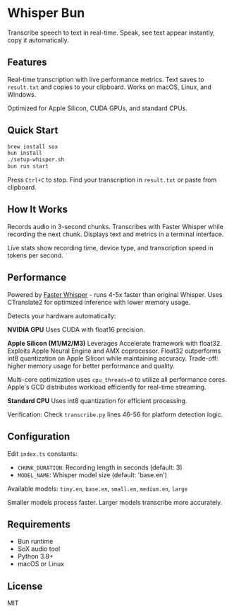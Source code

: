 # Whisper Bun

Transcribe speech to text in real-time. Speak, see text appear instantly, copy it automatically.

## Features

Real-time transcription with live performance metrics. Text saves to `result.txt` and copies to your clipboard. Works on macOS, Linux, and Windows.

Optimized for Apple Silicon, CUDA GPUs, and standard CPUs.

## Quick Start

```bash
brew install sox
bun install
./setup-whisper.sh
bun run start
```

Press `Ctrl+C` to stop. Find your transcription in `result.txt` or paste from clipboard.

## How It Works

Records audio in 3-second chunks. Transcribes with Faster Whisper while recording the next chunk. Displays text and metrics in a terminal interface.

Live stats show recording time, device type, and transcription speed in tokens per second.

## Performance

Powered by [Faster Whisper](https://github.com/SYSTRAN/faster-whisper) - runs 4-5x faster than original Whisper. Uses CTranslate2 for optimized inference with lower memory usage.

Detects your hardware automatically:

**NVIDIA GPU**
Uses CUDA with float16 precision.

**Apple Silicon (M1/M2/M3)**
Leverages Accelerate framework with float32. Exploits Apple Neural Engine and AMX coprocessor. Float32 outperforms int8 quantization on Apple Silicon while maintaining accuracy. Trade-off: higher memory usage for better performance and quality.

Multi-core optimization uses `cpu_threads=0` to utilize all performance cores. Apple's GCD distributes workload efficiently for real-time streaming.

**Standard CPU**
Uses int8 quantization for efficient processing.

Verification: Check `transcribe.py` lines 46-56 for platform detection logic.

## Configuration

Edit `index.ts` constants:

- `CHUNK_DURATION`: Recording length in seconds (default: 3)
- `MODEL_NAME`: Whisper model size (default: 'base.en')

Available models: `tiny.en`, `base.en`, `small.en`, `medium.en`, `large`

Smaller models process faster. Larger models transcribe more accurately.

## Requirements

- Bun runtime
- SoX audio tool
- Python 3.8+
- macOS or Linux

## License

MIT
